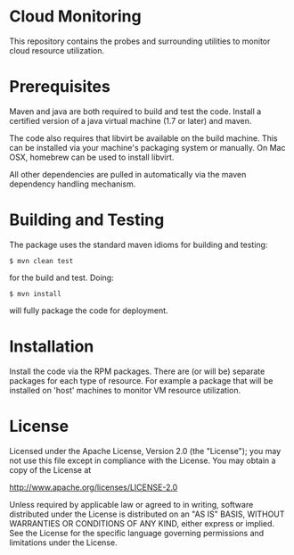 
Cloud Monitoring
================

This repository contains the probes and surrounding utilities to
monitor cloud resource utilization. 


Prerequisites
=============

Maven and java are both required to build and test the code.  Install
a certified version of a java virtual machine (1.7 or later) and
maven. 

The code also requires that libvirt be available on the build machine.
This can be installed via your machine's packaging system or
manually.  On Mac OSX, homebrew can be used to install libvirt.

All other dependencies are pulled in automatically via the maven
dependency handling mechanism.


Building and Testing
====================

The package uses the standard maven idioms for building and testing:

```
$ mvn clean test
```

for the build and test.  Doing:

```
$ mvn install
```

will fully package the code for deployment.


Installation
============

Install the code via the RPM packages.  There are (or will be)
separate packages for each type of resource.  For example a package
that will be installed on 'host' machines to monitor VM resource
utilization. 


License
=======

Licensed under the Apache License, Version 2.0 (the "License"); you
may not use this file except in compliance with the License.  You may
obtain a copy of the License at

http://www.apache.org/licenses/LICENSE-2.0

Unless required by applicable law or agreed to in writing, software
distributed under the License is distributed on an "AS IS" BASIS,
WITHOUT WARRANTIES OR CONDITIONS OF ANY KIND, either express or
implied.  See the License for the specific language governing
permissions and limitations under the License.
